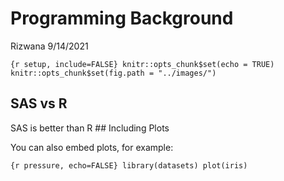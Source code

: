 Programming Background
================
Rizwana
9/14/2021

`{r setup, include=FALSE} knitr::opts_chunk$set(echo = TRUE)
knitr::opts_chunk$set(fig.path = "../images/")`

## SAS vs R

SAS is better than R \#\# Including Plots

You can also embed plots, for example:

`{r pressure, echo=FALSE} library(datasets) plot(iris)`
